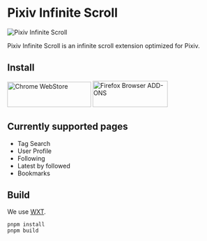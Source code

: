 # Pixiv Infinite Scroll
![Pixiv Infinite Scroll](https://github.com/user-attachments/assets/e8a254a9-aac6-48a2-85ed-1837f187e7f4)


Pixiv Infinite Scroll is an infinite scroll extension optimized for Pixiv.

## Install

<a href="https://chromewebstore.google.com/detail/pixiv-infinite-scroll/ihbbldgmjgjfpglmceokpdjenkjedcnb"><img alt="Chrome WebStore" width="191.8" height="58" src="https://developer.chrome.com/static/docs/webstore/branding/image/UV4C4ybeBTsZt43U4xis.png"></a>
<a href="https://addons.mozilla.org/ja/firefox/addon/pixiv-infinite-scroll/"><img alt="Firefox Browser ADD-ONS" width="172" height="60" src="https://blog.mozilla.org/addons/files/2015/11/get-the-addon.png"></a>

## Currently supported pages

- Tag Search
- User Profile
- Following
- Latest by followed
- Bookmarks

## Build

We use [WXT](https://wxt.dev/).

```shell
pnpm install
pnpm build
```
